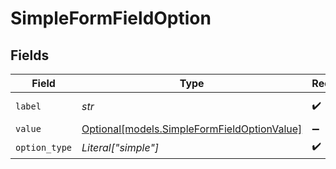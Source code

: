 # SimpleFormFieldOption


## Fields

| Field                                                                                  | Type                                                                                   | Required                                                                               | Description                                                                            | Example                                                                                |
| -------------------------------------------------------------------------------------- | -------------------------------------------------------------------------------------- | -------------------------------------------------------------------------------------- | -------------------------------------------------------------------------------------- | -------------------------------------------------------------------------------------- |
| `label`                                                                                | *str*                                                                                  | :heavy_check_mark:                                                                     | N/A                                                                                    | General Channel                                                                        |
| `value`                                                                                | [Optional[models.SimpleFormFieldOptionValue]](../models/simpleformfieldoptionvalue.md) | :heavy_minus_sign:                                                                     | N/A                                                                                    |                                                                                        |
| `option_type`                                                                          | *Literal["simple"]*                                                                    | :heavy_check_mark:                                                                     | N/A                                                                                    |                                                                                        |